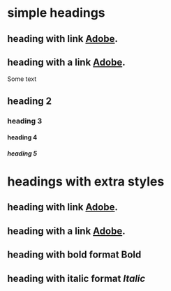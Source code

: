 # simple headings

## heading with link <a href="https://adobe.com">Adobe</a>.

## heading with a link [Adobe](https://adobe.com).

Some text

## heading 2

### heading 3

#### heading 4

##### heading 5

# headings with extra styles

## heading with link <a href="https://adobe.com">Adobe</a>.

## heading with a link [Adobe](https://adobe.com).

## heading with bold format **Bold**

## heading with italic format _Italic_